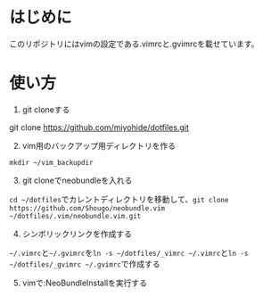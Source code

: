 # はじめに

このリポジトリにはvimの設定である.vimrcと.gvimrcを載せています。
# 使い方

1. git cloneする

git clone https://github.com/miyohide/dotfiles.git

2. vim用のバックアップ用ディレクトリを作る

`mkdir ~/vim_backupdir`

3. git cloneでneobundleを入れる

`cd ~/dotfiles`でカレントディレクトリを移動して、`git clone https://github.com/Shougo/neobundle.vim ~/dotfiles/.vim/neobundle.vim.git`

4. シンボリックリンクを作成する

`~/.vimrc`と`~/.gvimrc`を`ln -s ~/dotfiles/_vimrc ~/.vimrc`と`ln -s ~/dotfiles/_gvimrc ~/.gvimrc`で作成する

5. vimで:NeoBundleInstallを実行する

